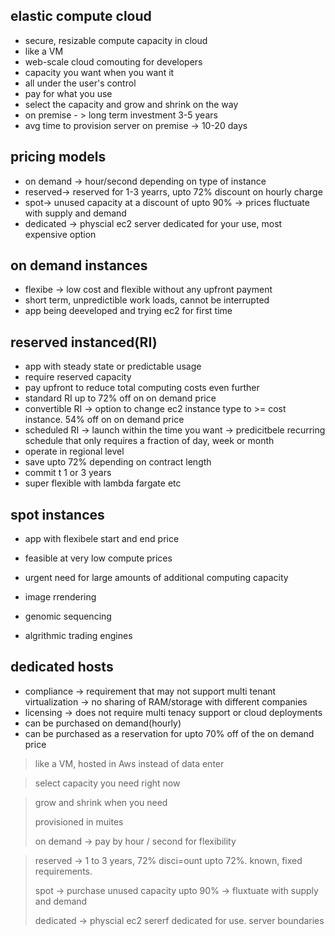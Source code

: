 ## elastic compute cloud

* secure, resizable compute capacity in cloud
* like a VM
* web-scale cloud comouting for developers
* capacity you want when you want it
* all under the user's control
* pay for what you use 
* select the capacity and grow and shrink on the way
* on premise - > long term investment 3-5 years
* avg time to provision server on premise -> 10-20 days

## pricing models

* on demand -> hour/second depending on type of instance
* reserved-> reserved for 1-3 yearrs, upto 72% discount on hourly charge
* spot-> unused capacity at a discount of upto 90% -> prices fluctuate with supply and demand
* dedicated -> physcial ec2 server dedicated for your use, most expensive option

## on demand instances

* flexibe -> low cost and flexible without any upfront payment
* short term, unpredictible work loads, cannot be interrupted
* app being deeveloped and trying ec2 for first time

## reserved instanced(RI)

* app with steady state or predictable usage
* require reserved capacity
* pay upfront to reduce total computing costs even further
* standard RI up to 72% off on  on demand price
* convertible RI -> option to change ec2 instance type to >= cost instance. 54% off on on demand price
* scheduled RI -> launch within the time you want -> predicitbele recurring schedule that only requires a fraction of day, week or month
* operate in regional level
* save upto 72% depending on contract length
* commit t 1 or 3 years
* super flexible with lambda fargate etc

## spot instances

* app with flexibele start and end price
* feasible at very low compute prices
* urgent need for large amounts of additional computing capacity

* image rrendering
* genomic sequencing
*  algrithmic trading engines

## dedicated hosts

* compliance -> requirement that may not support multi tenant virtualization -> no sharing of RAM/storage with different companies
* licensing -> does not require multi tenacy support or cloud deployments
* can be purchased on demand(hourly)
* can be purchased as a reservation for upto 70% off of the on demand price

> like a VM, hosted in Aws instead of data enter

> select capacity you need right now

> grow and shrink when you need
>
> provisioned in muites
>
> on demand -> pay by hour / second for flexibility

> reserved -> 1 to 3 years, 72% disci=ount upto 72%. known, fixed requirements.
>
> spot -> purchase unused capacity upto 90% -> fluxtuate with supply and demand
>
> dedicated -> physcial ec2 sererf dedicated for use. server boundaries
